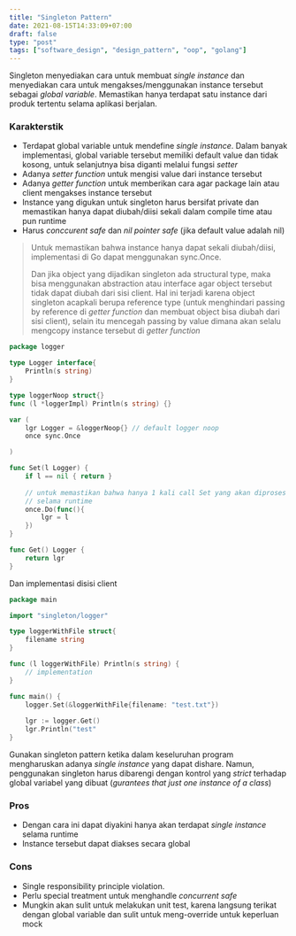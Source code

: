 ```yaml
---
title: "Singleton Pattern"
date: 2021-08-15T14:33:09+07:00
draft: false
type: "post"
tags: ["software_design", "design_pattern", "oop", "golang"]
---
```


Singleton menyediakan cara untuk membuat *single instance* dan menyediakan cara untuk mengakses/menggunakan instance tersebut sebagai *global variable*. Memastikan hanya terdapat satu instance dari produk tertentu selama aplikasi berjalan.

### Karakterstik
- Terdapat global variable untuk mendefine *single instance*. Dalam banyak implementasi, global variable tersebut memiliki default value dan tidak kosong, untuk selanjutnya bisa diganti melalui fungsi *setter*
- Adanya *setter function* untuk mengisi value dari instance tersebut
- Adanya *getter function* untuk memberikan cara agar package lain atau client mengakses instance tersebut
- Instance yang digukan untuk singleton harus bersifat private dan memastikan hanya dapat diubah/diisi sekali dalam compile time atau pun runtime  
- Harus *conccurent safe* dan *nil pointer safe* (jika default value adalah nil)

> Untuk memastikan bahwa instance hanya dapat sekali diubah/diisi, implementasi di Go dapat menggunakan sync.Once.
> 
> Dan jika object yang dijadikan singleton ada structural type, maka bisa menggunakan abstraction atau interface agar object tersebut tidak dapat diubah dari sisi client. Hal ini terjadi karena object singleton acapkali berupa reference type (untuk menghindari passing by reference di *getter function*  dan membuat object bisa diubah dari sisi client), selain itu mencegah passing by value dimana akan selalu mengcopy instance tersebut di *getter function*

```go
package logger

type Logger interface{
	Println(s string)
}

type loggerNoop struct{}
func (l *loggerImpl) Println(s string) {}

var (
	lgr Logger = &loggerNoop{} // default logger noop
	once sync.Once

)

func Set(l Logger) {
	if l == nil { return }
	
	// untuk memastikan bahwa hanya 1 kali call Set yang akan diproses
	// selama runtime
	once.Do(func(){
		lgr = l
	})
}

func Get() Logger {
	return lgr
}

```

Dan implementasi disisi client 
```go
package main

import "singleton/logger"

type loggerWithFile struct{
	filename string
}

func (l loggerWithFile) Println(s string) {
	// implementation
}

func main() {
	logger.Set(&loggerWithFile{filename: "test.txt"})
	
	lgr := logger.Get()
	lgr.Println("test"
}
```

Gunakan singleton pattern ketika dalam keseluruhan program mengharuskan adanya *single instance* yang dapat dishare. Namun, penggunakan singleton harus dibarengi dengan kontrol yang *strict* terhadap global variabel yang dibuat (*gurantees that just one instance of a class*)

### Pros
- Dengan cara ini dapat diyakini hanya akan terdapat *single instance* selama runtime
- Instance tersebut dapat diakses secara global 

### Cons
- Single responsibility principle violation. 
- Perlu special treatment untuk menghandle *concurrent safe*
- Mungkin akan sulit untuk melakukan unit test, karena langsung terikat dengan global variable dan sulit untuk meng-override untuk keperluan mock